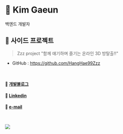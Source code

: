 # 🚀 Kim Gaeun
백엔드 개발자
<br>

## 🍄 사이드 프로젝트
> Zzz project "함께 얘기하며 즐기는 온라인 3D 방탈출!!"
- GitHub : https://github.com/HangHae99Zzz
<br>

#### 💬 [개발블로그](https://paran21.tistory.com)
#### 💬 [Linkedin](https://www.linkedin.com/in/gaeun-kim-357573237/)
#### 💬 [e-mail](knospe1@naver.com)
<br>

![](https://komarev.com/ghpvc/?username=paran22&color=blueviolet)
